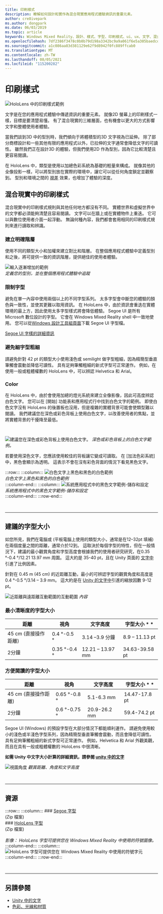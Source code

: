 ```yaml
---
title: 印刷樣式
description: 瞭解如何設計和實作為混合現實應用程式體驗資訊的重要元素。
author: cre8ivepark
ms.author: dongpark
ms.date: 06/03/2019
ms.topic: article
keywords: Windows Mixed Reality、設計、樣式、字型、印刷樣式、ui、ux、文字、混合現實耳機、Windows Mixed reality 耳機、虛擬實境耳機、HoloLens
ms.openlocfilehash: 7df2386f3478c0b0b79d198a3342bc9a9a061f6e5a305baedcd91be9c2f09f04
ms.sourcegitcommit: a1c086aa83d381129e62f9d8942f0fc889ffcab0
ms.translationtype: MT
ms.contentlocale: zh-TW
ms.lasthandoff: 08/05/2021
ms.locfileid: "115200282"
---
```

# <a name="typography"></a>印刷樣式

![HoloLens 中的印刷樣式範例](images/typography-cover.png)<br>


文字是在您的應用程式體驗中傳遞資訊的重要元素。 就像2D 螢幕上的印刷樣式一樣，目標是要清楚易懂。 有了混合現實的三維層面，也有機會以更大的方式影響文字和整體使用者體驗。

當我們談到3D 中的型別時，我們傾向于將體積型的3D 文字視為已延伸。 除了部分商標設計和一些其他有限的應用程式以外，已拉伸的文字通常會降低文字的可讀性。 雖然我們正在設計3D 的體驗，但我們使用2D 作為型別，因為它比較清楚且更容易閱讀。

在 HoloLens 中，類型是使用以加總色彩系統為基礎的輕量來構成。 就像其他的全像投影一樣，可以將型別放在實際的環境中，讓它可以從任何角度鎖定並觀察到。 型別和環境之間的 [視差](https://en.wikipedia.org/wiki/Parallax) 效果，也增加了體驗的深度。

## <a name="typography-in-mixed-reality"></a>混合現實中的印刷樣式

混合現實中的印刷樣式規則與其他任何地方都沒有不同。 實體世界和虛擬世界中的文字都必須能夠清楚且容易閱讀。 文字可以在牆上或在實體物件上重迭。 它可以與數位使用者介面一起浮動。 無論何種內容，我們都會套用相同的印刷樣式規則來進行讀取和辨識。

### <a name="create-clear-hierarchy"></a>建立明確階層

使用不同的類型大小和加權來建立對比和階層。 在整個應用程式體驗中定義型別和之後，將可提供一致的資訊階層，提供絕佳的使用者體驗。

![輸入逐漸增加的範例](images/typography-ramp-1000px.jpg)<br>
*定義您的型別，並在整個應用程式體驗中追蹤*

### <a name="limit-your-fonts"></a>限制字型

避免在單一內容中使用兩個以上的不同字型系列。 太多字型會中斷您的體驗的顏色與一致性，並使其更難以取用資訊。 在 HoloLens 中，由於資訊會重迭在實體環境的最上方，因此使用太多字型樣式將會降低體驗。 Segoe UI 是所有 Microsoft 數位設計的字型。 它會在 Windows Mixed Reality shell 中一致地使用。 您可以從[Windows 設計工具組頁面](/windows/uwp/design-downloads/)下載 Segoe UI 字型檔。

[Segoe UI 字樣的詳細資訊](/windows/uwp/design/style/typography)

### <a name="avoid-thin-font-weights"></a>避免細字型粗細

請避免針對 42 pt 的類型大小使用淺色或 semilight 做字型粗細，因為精簡型垂直筆觸會震動並降低可讀性。 具有足夠筆觸粗細的新式字型可正常運作。 例如，在使用一般或粗體權數的 HoloLens 中，可以辨認 Helvetica 和 Arial。

### <a name="color"></a>Color

在 HoloLens 中，由於會使用加總的燈光系統來建立全像影像，因此可高度辨認白色文字。 您可以在 [開始] 功能表和應用程式行中找到白色文字的範例。 即使白色文字沒有 HoloLens 的後置板也沒用，但是複雜的實體背景可能會使類型難以閱讀。 我們建議您在深色或彩色背板上使用白色文字，以改善使用者的焦點，並將實體背景的干擾降至最低。

<br>


![建議您在深色或彩色背板上使用白色文字。 ](images/typography-whiteonblack2-1000px.jpg)
*深色或彩色背板上的白色文字範例。*
<br>

若要使用深色文字，您應該使用較佳的背板讓它變成可讀取。 在 [加法色彩系統] 中，黑色會顯示為透明。 這表示不會在沒有彩色背面的情況下看見黑色文字。

:::row:::
    :::column:::
        ![白色文字上黑色和黑色的白色範例](images/typography-whiteonblack.png)<br>
        *白色文字上黑色和黑色的白色範例*<br>
    :::column-end:::
    :::column:::
        ![系統應用程式中的黑色文字範例-儲存和設定](images/640px-typography-blackonwhite.jpg)<br>
        *系統應用程式中的黑色文字範例-儲存和設定*<br>
    :::column-end:::
:::row-end:::

<br>

---

## <a name="recommended-font-size"></a>建議的字型大小

如您所見，我們在電腦或 (平板電腦上使用的類型大小，通常是在12–32pt 填補) 在兩個度量之間的距離，通常介於12到。 這取決於每個字型的特性，但在一般情況下，建議的最小觀賞角度和字型高度會根據我們的使用者研究研究，在0.35 °-0.4 °/12.21 13.97 mm 周圍。 這大約是 35-40 pt，且在 Unity 頁面的 [文字中](../develop/unity/text-in-unity.md) 引進了比例因素。 

針對在 0.45 m (45 cm) 的近距離互動，最小的可辨認字型的觀賞角度和高度是0.4 °-0.5 °/3.14 – 3.9 mm。 這大約是在 [Unity 的文字中](../develop/unity/text-in-unity.md)引進的縮放因數 9-12 pt。

![近距離與遠距離互動範圍的互動範圍 ](images/typography-distance-1000px.jpg)
 *內容*

### <a name="the-minimum-legible-font-size"></a>最小清晰度的字型大小

| 距離 | 視角 | 文字高度 | 字型大小 * * |
|---------|---------|---------|---------|
| 45 cm (直接操作距離)  | 0.4 °-0.5 ° | 3.14 –3.9 分鐘 | 8.9 – 11.13 pt |
| 2分鐘 | 0.35 °-0.4 ° | 12.21 – 13.97 mm | 34.63-39.58 pt |

### <a name="the-comfortably-legible-font-size"></a>方便閱讀的字型大小

| 距離 | 視角 | 文字高度 | 字型大小 * * |
|---------|---------|---------|---------|
| 45 cm (直接操作距離)  | 0.65 °-0.8 ° | 5.1-6.3 mm | 14.47-17.8 pt |
| 2分鐘 | 0.6 °-0.75 ° | 20.9-26.2 mm | 59.4-74.2 pt |


Segoe UI (Windows) 的預設字型在大部分情況下都能順利運作。 請避免使用較小的淺色或半淺色字型系列，因為精簡型垂直筆觸會震動，而且會降低可讀性。 具有足夠筆觸粗細的新式字型可正常運作。 例如，Helvetica 和 Arial 外觀美觀，而且在具有一般或粗體權數的 HoloLens 中很清晰。

**如需 Unity 中文字大小計算的詳細資訊，請參閱 [unity 中的文字](../develop/unity/text-in-unity.md)**

![視圖角度 ](images/Text_In_Unity_ViewingAngle.jpg)
 *觀賞距離、角度和文字高度*

<br>

---

## <a name="resources"></a>資源

:::row:::
    :::column:::
    ### <a name="segoe-fontsbr"></a>[Segoe 字型](https://download.microsoft.com/download/1/B/C/1BCF071A-78EE-4968-ACBE-15461C274B61/Segoe%20fonts%20v1705.zip)<br>
     (Zip 檔案) <br>
    ### <a name="hololens-fontbr"></a>[HoloLens 字型](https://download.microsoft.com/download/3/8/D/38D659E2-4B9C-413A-B2E7-1956181DC427/Hololens%20font.zip)<br>
     (Zip 檔案) <br>
    <br>
    *影像： HoloLens 字型可提供您在 Windows Mixed Reality 中使用的符號圖像。*
    :::column-end:::
        :::column:::
        ![HoloLens 字型可提供您在 Windows Mixed Reality 中使用的符號字元](images/hololensmdl2symbols.jpg)<br>
    :::column-end:::
:::row-end:::


<br>

---

## <a name="see-also"></a>另請參閱

* [Unity 中的文字](../develop/unity/text-in-unity.md)
* [色彩、光線和材質](./color-light-and-materials.md)